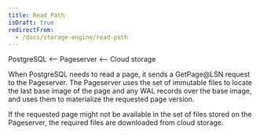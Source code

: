 ```yaml
---
title: Read Path
isDraft: true
redirectFrom:
  - /docs/storage-engine/read-path
---
```


PostgreSQL &lt;-- Pageserver &lt;-- Cloud storage

When PostgreSQL needs to read a page, it sends a GetPage@LSN request to the Pageserver. The Pageserver uses the set of immutable files to locate the last base image of the page and any WAL records over the base image, and uses them to materialize the requested page version.

If the requested page might not be available in the set of files stored on the Pageserver, the required files are downloaded from cloud storage.
